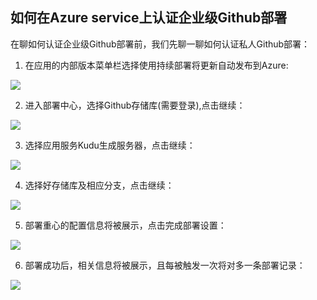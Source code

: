 ## 如何在Azure service上认证企业级Github部署

在聊如何认证企业级Github部署前，我们先聊一聊如何认证私人Github部署：

1. 在应用的内部版本菜单栏选择使用持续部署将更新自动发布到Azure:

![](https://github.com/cuantmac/Daily-FE/blob/master/img-folder/2019040801.png)

2. 进入部署中心，选择Github存储库(需要登录),点击继续：

![](https://github.com/cuantmac/Daily-FE/blob/master/img-folder/2019040802.png)

3. 选择应用服务Kudu生成服务器，点击继续：

![](https://github.com/cuantmac/Daily-FE/blob/master/img-folder/2019040803.png)

4. 选择好存储库及相应分支，点击继续：

![](https://github.com/cuantmac/Daily-FE/blob/master/img-folder/2019040804.png)

5. 部署重心的配置信息将被展示，点击完成部署设置：

![](https://github.com/cuantmac/Daily-FE/blob/master/img-folder/2019040805.png)

6. 部署成功后，相关信息将被展示，且每被触发一次将对多一条部署记录：

![](https://github.com/cuantmac/Daily-FE/blob/master/img-folder/2019040806.png)